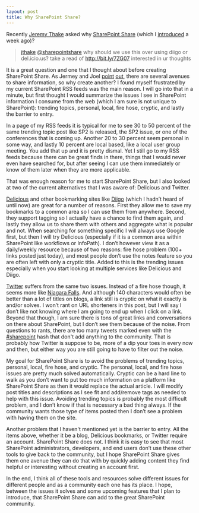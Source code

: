 ```yaml
--- 
layout: post
title: Why SharePoint Share?
---
```


Recently <a href="http://twitter.com/jthake">Jeremy Thake</a> asked why <a href="http://www.sharepointshare.com">SharePoint Share</a> (which I <a href="http://kaledavis.com/2009/05/20/sharepoint-share/">introduced</a> a week ago)?

> [jthake](http://twitter.com/jthake) [@sharepointshare](http://twitter.com/sharepointshare) why should we use this over using diigo or del.icio.us? take a read of http://bit.ly/7ZG07 interested in ur thoughts

It is a great question and one that I thought about before creating SharePoint Share. As Jermey and Joel [point](http://wss.made4the.net/archive/2009/05/09/help-the-sharepoint-community-out-of-the-twittersocial-bookmarking-blur.aspx) [out](http://www.sharepointjoel.com/Lists/Posts/Post.aspx?List=0cd1a63d-183c-4fc2-8320-ba5369008acb&ID=222), there are several avenues to share information, so why create another? I found myself frustrated by my current SharePoint RSS feeds was the main reason. I will go into that in a minute, but first thought I would summarize the issues I see in SharePoint information I consume from the web (which I am sure is not unique to SharePoint): trending topics, personal, local, fire hose, cryptic, and lastly the barrier to entry.

In a page of my RSS feeds it is typical for me to see 30 to 50 percent of the same trending topic post like SP2 is released, the SP2 issue, or one of the conferences that is coming up. Another 20 to 30 percent seem personal in some way, and lastly 10 percent are local based, like a local user group meeting. You add that up and it is pretty dismal. Yet I still go to my RSS feeds because there can be great finds in there, things that I would never even have searched for, but after seeing I can use them immediately or know of them later when they are more applicable.

That was enough reason for me to start SharePoint Share, but I also looked at two of the current alternatives that I was aware of: Delicious and Twitter.

[Delicious](http://delicious.com/tag/sharepoint) and other bookmarking sites like [Diigo](http://www.diigo.com/tag/sharepoint) (which I hadn’t heard of until now) are great for a number of reasons. First they allow me to save my bookmarks to a common area so I can use them from anywhere. Second, they support tagging so I actually have a chance to find them again, and lastly they allow us to share them with others and aggregate what is popular and not. When searching for something specific I will always use Google first, but then I will try Delicious (especially if it is a common area within SharePoint like workflows or InfoPath). I don’t however view it as a daily/weekly resource because of two reasons: fire hose problem (100+ links posted just today), and most people don’t use the notes feature so you are often left with only a cryptic title. Added to this is the trending issues especially when you start looking at multiple services like Delicious and Diigo.

[Twitter](http://twitter.com) suffers from the same two issues. Instead of a fire hose though, it seems more like [Niagara Falls](http://en.wikipedia.org/wiki/Niagara_Falls). And although 140 characters would often be better than a lot of titles on blogs, a link still is cryptic on what it exactly is and/or solves. I won’t rant on URL shorteners in this post, but I will say I don’t like not knowing where I am going to end up when I click on a link. Beyond that though, I am sure there is tons of great links and conversations on there about SharePoint, but I don’t see them because of the noise. From questions to rants, there are too many tweets marked even with the <a href="http://search.twitter.com/search?q=%23sharepoint">#sharepoint</a> hash that don't add anything to the community. That is probably how Twitter is suppose to be, more of a dip your toes in every now and then, but either way you are still going to have to filter out the noise.

My goal for SharePoint Share is to avoid the problems of trending topics, personal, local, fire hose, and cryptic. The personal, local, and fire hose issues are pretty much solved automatically. Cryptic can be a hard line to walk as you don’t want to put too much information on a platform like SharePoint Share as then it would replace the actual article. I will modify post titles and descriptions as I see fit and add/remove tags as needed to help with this issue. Avoiding trending topics is probably the most difficult problem, and I don’t know if that is necessary a bad thing always. If the community wants those type of items posted then I don’t see a problem with having them on the site.

Another problem that I haven't mentioned yet is the barrier to entry. All the items above, whether it be a blog, Delicious bookmarks, or Twitter require an account. SharePoint Share does not. I think it is easy to see that most SharePoint administrators, developers, and end users don’t use these other tools to give back to the community, but I hope SharePoint Share gives them one avenue they can do that with by quickly adding content they find helpful or interesting without creating an account first.

In the end, I think all of these tools and resources solve different issues for different people and as a community each one has its place. I hope, between the issues it solves and some upcoming features that I plan to introduce, that SharePoint Share can add to the great SharePoint community.
